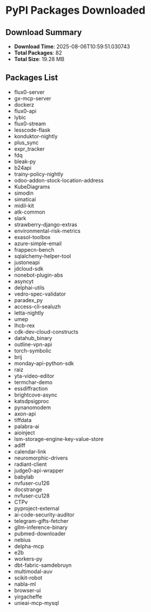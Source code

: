 # PyPI Packages Downloaded

## Download Summary
- **Download Time**: 2025-08-06T10:59:51.030743
- **Total Packages**: 82
- **Total Size**: 19.28 MB

## Packages List
- flux0-server
- gx-mcp-server
- dockerz
- flux0-api
- lybic
- flux0-stream
- lesscode-flask
- konduktor-nightly
- plus_sync
- expr_tracker
- fdq
- bleak-py
- b24api
- trainy-policy-nightly
- odoo-addon-stock-location-address
- KubeDiagrams
- simodin
- simaticai
- midil-kit
- atk-common
- slark
- strawberry-django-extras
- environmental-risk-metrics
- exasol-toolbox
- azure-simple-email
- frappecn-bench
- sqlalchemy-helper-tool
- justoneapi
- jdcloud-sdk
- nonebot-plugin-abs
- asyncyt
- delphai-utils
- vedro-spec-validator
- paradex_py
- access-cli-sealuzh
- letta-nightly
- umep
- lhcb-rex
- cdk-dev-cloud-constructs
- datahub_binary
- outline-vpn-api
- torch-symbolic
- brij
- monday-api-python-sdk
- raiz
- yta-video-editor
- termchar-demo
- essdiffraction
- brightcove-async
- katsdpsigproc
- pynanomodem
- axon-api
- tiffdata
- palabra-ai
- aioinject
- lsm-storage-engine-key-value-store
- adiff
- calendar-link
- neuromorphic-drivers
- radiant-client
- judge0-api-wrapper
- babylab
- nvfuser-cu126
- docstrange
- nvfuser-cu128
- CTPv
- pyproject-external
- ai-code-security-auditor
- telegram-gifts-fetcher
- gllm-inference-binary
- pubmed-downloader
- nebius
- delpha-mcp
- e2b
- workers-py
- dbt-fabric-samdebruyn
- multimodal-auv
- scikit-robot
- nabla-ml
- browser-ui
- yirgacheffe
- unieai-mcp-mysql
